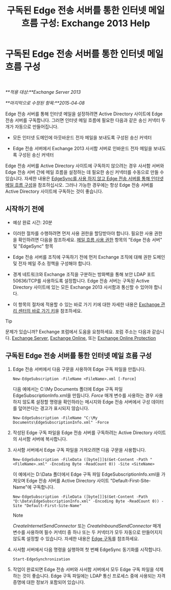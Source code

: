 ﻿---
title: '구독된 Edge 전송 서버를 통한 인터넷 메일 흐름 구성: Exchange 2013 Help'
TOCTitle: 구독된 Edge 전송 서버를 통한 인터넷 메일 흐름 구성
ms:assetid: d12ea770-99ce-4ab4-a373-96f2554641fa
ms:mtpsurl: https://technet.microsoft.com/ko-kr/library/Bb738158(v=EXCHG.150)
ms:contentKeyID: 61183431
ms.date: 05/22/2018
mtps_version: v=EXCHG.150
ms.translationtype: MT
---

# 구독된 Edge 전송 서버를 통한 인터넷 메일 흐름 구성

 

_**적용 대상:**Exchange Server 2013_

_**마지막으로 수정된 항목:**2015-04-08_

Edge 전송 서버를 통해 인터넷 메일을 설정하려면 Active Directory 사이트에 Edge 전송 서버를 구독합니다. 그러면 인터넷 메일 흐름에 필요한 다음과 같은 송신 커넥터 두 개가 자동으로 만들어집니다.

  - 모든 인터넷 도메인에 아웃바운드 전자 메일을 보내도록 구성된 송신 커넥터

  - Edge 전송 서버에서 Exchange 2013 사서함 서버로 인바운드 전자 메일을 보내도록 구성된 송신 커넥터

Edge 전송 서버를 Active Directory 사이트에 구독하지 않으려는 경우 사서함 서버와 Edge 전송 서버 간에 메일 흐름을 설정하는 데 필요한 송신 커넥터를 수동으로 만들 수 있습니다. 자세한 내용은 [EdgeSync를 사용 하지 않고 Edge 전송 서버를 통해 인터넷 메일 흐름 구성](configure-internet-mail-flow-through-an-edge-transport-server-without-using-edgesync-exchange-2013-help.md)을 참조하십시오. 그러나 가능한 경우에는 항상 Edge 전송 서버를 Active Directory 사이트에 구독하는 것이 좋습니다.

## 시작하기 전에

  - 예상 완료 시간: 20분

  - 이러한 절차를 수행하려면 먼저 사용 권한을 할당받아야 합니다. 필요한 사용 권한을 확인하려면 다음을 참조하세요. [메일 흐름 사용 권한](mail-flow-permissions-exchange-2013-help.md) 항목의 "Edge 전송 서버" 및 "EdgeSync" 항목

  - Edge 전송 서버를 조직에 구독하기 전에 먼저 Exchange 조직에 대해 권한 도메인 및 전자 메일 주소 정책을 구성해야 합니다.

  - 경계 네트워크와 Exchange 조직을 구분하는 방화벽을 통해 보안 LDAP 포트 50636/TCP를 사용하도록 설정합니다. Edge 전송 서버는 구독된 Active Directory 사이트에 있는 모든 Exchange 2013 사서함과 통신할 수 있어야 합니다.

  - 이 항목의 절차에 적용할 수 있는 바로 가기 키에 대한 자세한 내용은 [Exchange 관리 센터의 바로 가기 키](keyboard-shortcuts-in-the-exchange-admin-center-exchange-online-protection-help.md)을 참조하세요.


> [!TIP]
> 문제가 있습니까? Exchange 포럼에서 도움을 요청하세요. 포럼 주소는 다음과 같습니다. <A href="https://go.microsoft.com/fwlink/p/?linkid=60612">Exchange Server</A>, <A href="https://go.microsoft.com/fwlink/p/?linkid=267542">Exchange Online</A>, 또는 <A href="https://go.microsoft.com/fwlink/p/?linkid=285351">Exchange Online Protection</A>



## 구독된 Edge 전송 서버를 통한 인터넷 메일 흐름 구성

1.  Edge 전송 서버에서 다음 구문을 사용하여 Edge 구독 파일을 만듭니다.
    
        New-EdgeSubscription -FileName <FileName>.xml [-Force]
    
    다음 예에서는 C:\\My Documents 폴더에 Edge 구독 파일 EdgeSubscriptionInfo.xml을 만듭니다. *Force* 매개 변수를 사용하는 경우 사용하지 않도록 설정할 명령을 확인하라는 메시지와 Edge 전송 서버에서 구성 데이터를 덮어쓴다는 경고가 표시되지 않습니다.
    
        New-EdgeSubscription -FileName "C:\My Documents\EdgeSubscriptionInfo.xml" -Force

2.  작성된 Edge 구독 파일을 Edge 전송 서버를 구독하려는 Active Directory 사이트의 사서함 서버에 복사합니다.

3.  사서함 서버에서 Edge 구독 파일을 가져오려면 다음 구문을 사용합니다.
    
        New-EdgeSubscription -FileData ([byte[]]$(Get-Content -Path "<FileName>.xml" -Encoding Byte -ReadCount 0)) -Site <SiteName>
    
    이 예에서는 D:\\Data 폴더에서 Edge 구독 파일 EdgeSubscriptionInfo.xml을 가져오며 Edge 전송 서버를 Active Directory 사이트 "Default-First-Site-Name"에 구독합니다.
    
        New-EdgeSubscription -FileData ([byte[]]$(Get-Content -Path "D:\Data\EdgeSubscriptionInfo.xml" -Encoding Byte -ReadCount 0)) -Site "Default-First-Site-Name"
    

    > [!NOTE]
    > <EM>CreateInternetSendConnector</EM> 또는 <EM>CreateInboundSendConnector</EM> 매개 변수를 사용하여 필수 커넥터 중 하나 또는 두 커넥터가 모두 자동으로 만들어지지 않도록 설정할 수 있습니다. 자세한 내용은 <A href="edge-subscriptions-exchange-2013-help.md">Edge 구독</A>를 참조하세요.



4.  사서함 서버에서 다음 명령을 실행하여 첫 번째 EdgeSync 동기화를 시작합니다.
    
        Start-EdgeSynchronization

5.  작업이 완료되면 Edge 전송 서버와 사서함 서버에서 모두 Edge 구독 파일을 삭제하는 것이 좋습니다. Edge 구독 파일에는 LDAP 통신 프로세스 중에 사용되는 자격 증명에 대한 정보가 포함되어 있습니다.

